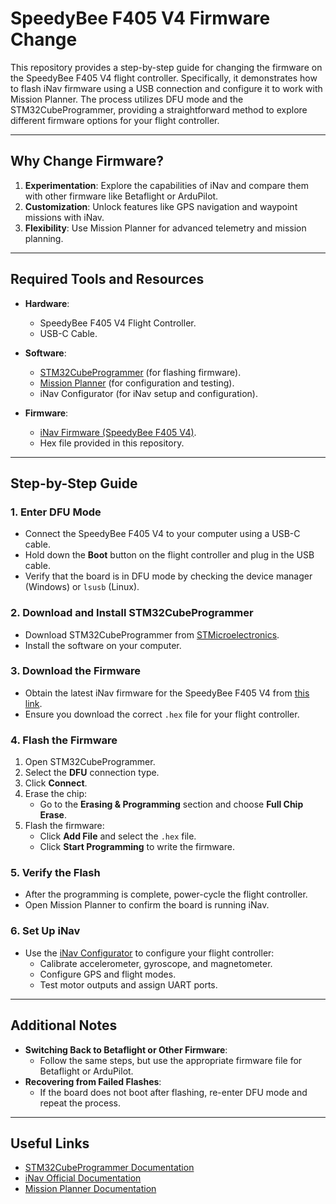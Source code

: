 # SpeedyBee F405 V4 Firmware Change

This repository provides a step-by-step guide for changing the firmware on the SpeedyBee F405 V4 flight controller. Specifically, it demonstrates how to flash iNav firmware using a USB connection and configure it to work with Mission Planner. The process utilizes DFU mode and the STM32CubeProgrammer, providing a straightforward method to explore different firmware options for your flight controller.

---

## **Why Change Firmware?**
1. **Experimentation**: Explore the capabilities of iNav and compare them with other firmware like Betaflight or ArduPilot.
2. **Customization**: Unlock features like GPS navigation and waypoint missions with iNav.
3. **Flexibility**: Use Mission Planner for advanced telemetry and mission planning.

---

## **Required Tools and Resources**
- **Hardware**:
  - SpeedyBee F405 V4 Flight Controller.
  - USB-C Cable.
- **Software**:
  - [STM32CubeProgrammer](https://www.st.com/en/development-tools/stm32cubeprog.html) (for flashing firmware).
  - [Mission Planner](https://ardupilot.org/planner/docs/mission-planner-installation.html) (for configuration and testing).
  - iNav Configurator (for iNav setup and configuration).

- **Firmware**:
  - [iNav Firmware (SpeedyBee F405 V4)](https://github.com/iNavFlight/inav/releases).
  - Hex file provided in this repository.

---

## **Step-by-Step Guide**

### 1. **Enter DFU Mode**
- Connect the SpeedyBee F405 V4 to your computer using a USB-C cable.
- Hold down the **Boot** button on the flight controller and plug in the USB cable.
- Verify that the board is in DFU mode by checking the device manager (Windows) or `lsusb` (Linux).

### 2. **Download and Install STM32CubeProgrammer**
- Download STM32CubeProgrammer from [STMicroelectronics](https://www.st.com/en/development-tools/stm32cubeprog.html).
- Install the software on your computer.

### 3. **Download the Firmware**
- Obtain the latest iNav firmware for the SpeedyBee F405 V4 from [this link](https://github.com/iNavFlight/inav/releases).
- Ensure you download the correct `.hex` file for your flight controller.

### 4. **Flash the Firmware**
1. Open STM32CubeProgrammer.
2. Select the **DFU** connection type.
3. Click **Connect**.
4. Erase the chip:
   - Go to the **Erasing & Programming** section and choose **Full Chip Erase**.
5. Flash the firmware:
   - Click **Add File** and select the `.hex` file.
   - Click **Start Programming** to write the firmware.

### 5. **Verify the Flash**
- After the programming is complete, power-cycle the flight controller.
- Open Mission Planner to confirm the board is running iNav.

### 6. **Set Up iNav**
- Use the [iNav Configurator](https://github.com/iNavFlight/inav-configurator/releases) to configure your flight controller:
  - Calibrate accelerometer, gyroscope, and magnetometer.
  - Configure GPS and flight modes.
  - Test motor outputs and assign UART ports.

---

## **Additional Notes**
- **Switching Back to Betaflight or Other Firmware**:
  - Follow the same steps, but use the appropriate firmware file for Betaflight or ArduPilot.
- **Recovering from Failed Flashes**:
  - If the board does not boot after flashing, re-enter DFU mode and repeat the process.

---

## **Useful Links**
- [STM32CubeProgrammer Documentation](https://www.st.com/resource/en/user_manual/dm00403500-stm32cubeprogrammer-stmicroelectronics.pdf)
- [iNav Official Documentation](https://inavflight.com/)
- [Mission Planner Documentation](https://ardupilot.org/planner/)
